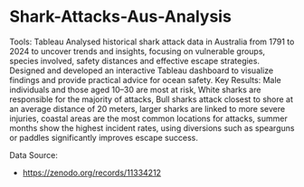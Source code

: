 # Shark-Attacks-Aus-Analysis
Tools: Tableau
Analysed historical shark attack data in Australia from 1791 to 2024 to uncover trends and insights, focusing on vulnerable groups, species involved, safety distances and effective escape strategies. Designed and developed an interactive Tableau dashboard to visualize findings and provide practical advice for ocean safety.
Key Results: Male individuals and those aged 10–30 are most at risk, White sharks are responsible for the majority of attacks, Bull sharks attack closest to shore at an average distance of 20 meters, larger sharks are linked to more severe injuries, coastal areas are the most common locations for attacks, summer months show the highest incident rates, using diversions such as spearguns or paddles significantly improves escape success.

Data Source:
- https://zenodo.org/records/11334212
